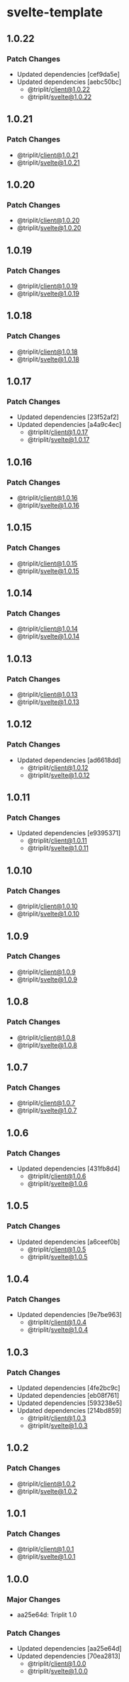 # svelte-template

## 1.0.22

### Patch Changes

- Updated dependencies [cef9da5e]
- Updated dependencies [aebc50bc]
  - @triplit/client@1.0.22
  - @triplit/svelte@1.0.22

## 1.0.21

### Patch Changes

- @triplit/client@1.0.21
- @triplit/svelte@1.0.21

## 1.0.20

### Patch Changes

- @triplit/client@1.0.20
- @triplit/svelte@1.0.20

## 1.0.19

### Patch Changes

- @triplit/client@1.0.19
- @triplit/svelte@1.0.19

## 1.0.18

### Patch Changes

- @triplit/client@1.0.18
- @triplit/svelte@1.0.18

## 1.0.17

### Patch Changes

- Updated dependencies [23f52af2]
- Updated dependencies [a4a9c4ec]
  - @triplit/client@1.0.17
  - @triplit/svelte@1.0.17

## 1.0.16

### Patch Changes

- @triplit/client@1.0.16
- @triplit/svelte@1.0.16

## 1.0.15

### Patch Changes

- @triplit/client@1.0.15
- @triplit/svelte@1.0.15

## 1.0.14

### Patch Changes

- @triplit/client@1.0.14
- @triplit/svelte@1.0.14

## 1.0.13

### Patch Changes

- @triplit/client@1.0.13
- @triplit/svelte@1.0.13

## 1.0.12

### Patch Changes

- Updated dependencies [ad6618dd]
  - @triplit/client@1.0.12
  - @triplit/svelte@1.0.12

## 1.0.11

### Patch Changes

- Updated dependencies [e9395371]
  - @triplit/client@1.0.11
  - @triplit/svelte@1.0.11

## 1.0.10

### Patch Changes

- @triplit/client@1.0.10
- @triplit/svelte@1.0.10

## 1.0.9

### Patch Changes

- @triplit/client@1.0.9
- @triplit/svelte@1.0.9

## 1.0.8

### Patch Changes

- @triplit/client@1.0.8
- @triplit/svelte@1.0.8

## 1.0.7

### Patch Changes

- @triplit/client@1.0.7
- @triplit/svelte@1.0.7

## 1.0.6

### Patch Changes

- Updated dependencies [431fb8d4]
  - @triplit/client@1.0.6
  - @triplit/svelte@1.0.6

## 1.0.5

### Patch Changes

- Updated dependencies [a6ceef0b]
  - @triplit/client@1.0.5
  - @triplit/svelte@1.0.5

## 1.0.4

### Patch Changes

- Updated dependencies [9e7be963]
  - @triplit/client@1.0.4
  - @triplit/svelte@1.0.4

## 1.0.3

### Patch Changes

- Updated dependencies [4fe2bc9c]
- Updated dependencies [eb08f761]
- Updated dependencies [593238e5]
- Updated dependencies [214bd859]
  - @triplit/client@1.0.3
  - @triplit/svelte@1.0.3

## 1.0.2

### Patch Changes

- @triplit/client@1.0.2
- @triplit/svelte@1.0.2

## 1.0.1

### Patch Changes

- @triplit/client@1.0.1
- @triplit/svelte@1.0.1

## 1.0.0

### Major Changes

- aa25e64d: Triplit 1.0

### Patch Changes

- Updated dependencies [aa25e64d]
- Updated dependencies [70ea2813]
  - @triplit/client@1.0.0
  - @triplit/svelte@1.0.0

